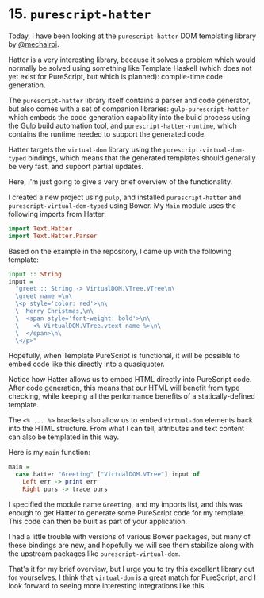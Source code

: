 # 15. `purescript-hatter`

Today, I have been looking at the `purescript-hatter` DOM templating library by [@mechairoi](http://github.com/mechairoi).

Hatter is a very interesting library, because it solves a problem which would normally be solved using something like Template Haskell (which does not yet exist for PureScript, but which is planned): compile-time code generation.

The `purescript-hatter` library itself contains a parser and code generator, but also comes with a set of companion libraries: `gulp-purescript-hatter` which embeds the code generation capability into the build process using the Gulp build automation tool, and `purescript-hatter-runtime`, which contains the runtime needed to support the generated code.

Hatter targets the `virtual-dom` library using the `purescript-virtual-dom-typed` bindings, which means that the generated templates should generally be very fast, and support partial updates.

Here, I'm just going to give a very brief overview of the functionality.

I created a new project using `pulp`, and installed `purescript-hatter` and `purescript-virtual-dom-typed` using Bower. My `Main` module uses the following imports from Hatter:


```purescript
import Text.Hatter
import Text.Hatter.Parser
```

Based on the example in the repository, I came up with the following template:

```purescript
input :: String
input =
  "greet :: String -> VirtualDOM.VTree.VTree\n\
  \greet name =\n\
  \<p style='color: red'>\n\
  \  Merry Christmas,\n\
  \  <span style='font-weight: bold'>\n\
  \    <% VirtualDOM.VTree.vtext name %>\n\
  \  </span>\n\
  \</p>"
```

Hopefully, when Template PureScript is functional, it will be possible to embed code like this directly into a quasiquoter.

Notice how Hatter allows us to embed HTML directly into PureScript code. After code generation, this means that our HTML will benefit from type checking, while keeping all the performance benefits of a statically-defined template.

The `<% ... %>` brackets also allow us to embed `virtual-dom` elements back into the HTML structure. From what I can tell, attributes and text content can also be templated in this way.

Here is my `main` function:

```purescript
main =
  case hatter "Greeting" ["VirtualDOM.VTree"] input of
    Left err -> print err
    Right purs -> trace purs
```

I specified the module name `Greeting`, and my imports list, and this was enough to get Hatter to generate some PureScript code for my template. This code can then be built as part of your application.

I had a little trouble with versions of various Bower packages, but many of these bindings are new, and hopefully we will see them stabilize along with the upstream packages like `purescript-virtual-dom`.

That's it for my brief overview, but I urge you to try this excellent library out for yourselves. I think that `virtual-dom` is a great match for PureScript, and I look forward to seeing more interesting integrations like this.
